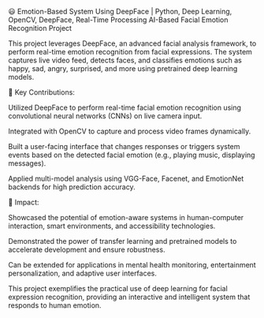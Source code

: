 😃 Emotion-Based System Using DeepFace | Python, Deep Learning, OpenCV, DeepFace, Real-Time Processing
AI-Based Facial Emotion Recognition Project

This project leverages DeepFace, an advanced facial analysis framework, to perform real-time emotion recognition from facial expressions. The system captures live video feed, detects faces, and classifies emotions such as happy, sad, angry, surprised, and more using pretrained deep learning models.

🔹 Key Contributions:

Utilized DeepFace to perform real-time facial emotion recognition using convolutional neural networks (CNNs) on live camera input.

Integrated with OpenCV to capture and process video frames dynamically.

Built a user-facing interface that changes responses or triggers system events based on the detected facial emotion (e.g., playing music, displaying messages).

Applied multi-model analysis using VGG-Face, Facenet, and EmotionNet backends for high prediction accuracy.

🔹 Impact:

Showcased the potential of emotion-aware systems in human-computer interaction, smart environments, and accessibility technologies.

Demonstrated the power of transfer learning and pretrained models to accelerate development and ensure robustness.

Can be extended for applications in mental health monitoring, entertainment personalization, and adaptive user interfaces.

This project exemplifies the practical use of deep learning for facial expression recognition, providing an interactive and intelligent system that responds to human emotion. 
